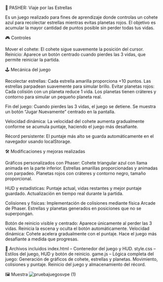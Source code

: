 🚀 PASHER: Viaje por las Estrellas

Es un juego realizado para fines de aprendizaje donde controlas un cohete azul para recolectar estrellas mientras evitas planetas rojos. El objetivo es acumular la mayor cantidad de puntos posible sin perder todas tus vidas.

🎮 Controles

Mover el cohete: El cohete sigue suavemente la posición del cursor.
Reinicio: Aparece un botón centrado cuando pierdes las 3 vidas, que permite reiniciar la partida.

🕹️ Mecánica del juego

Recolectar estrellas:
Cada estrella amarilla proporciona +10 puntos.
Las estrellas parpadean suavemente para simular brillo.
Evitar planetas rojos:
Cada colisión con un planeta reduce 1 vida.
Los planetas tienen cráteres y contorno para simular un pequeño planeta real.

Fin del juego:
Cuando pierdes las 3 vidas, el juego se detiene.
Se muestra un botón “Jugar Nuevamente” centrado en la pantalla.

Velocidad dinámica:
La velocidad del cohete aumenta gradualmente conforme se acumula puntaje, haciendo el juego más desafiante.

Récord persistente:
El puntaje más alto se guarda automáticamente en el navegador usando localStorage.

🛠️ Modificaciones y mejoras realizadas

Gráficos personalizados con Phaser:
Cohete triangular azul con llama animada en la parte inferior.
Estrellas amarillas proporcionadas y animadas con parpadeo.
Planetas rojos con cráteres y contorno negro, tamaño proporcional.

HUD y estadísticas:
Puntaje actual, vidas restantes y mejor puntaje guardado.
Actualización en tiempo real durante la partida.

Colisiones y físicas:
Implementación de colisiones mediante física Arcade de Phaser.
Estrellas y planetas generados en posiciones que no se superpongan.

Botón de reinicio visible y centrado:
Aparece únicamente al perder las 3 vidas.
Reinicia la escena y oculta el botón automáticamente.
Velocidad dinámica:
Cohete acelera gradualmente con el puntaje.
Hace el juego más desafiante a medida que progresas.

📁 Archivos incluidos
index.html – Contenedor del juego y HUD.
style.css – Estilos del juego, HUD y botón de reinicio.
game.js – Lógica completa del juego:
Generación de gráficos de cohete, estrellas y planetas.
Movimiento, colisiones y puntaje.
Reinicio del juego y almacenamiento del récord.

🖼️ Muestra
![pruebajuegosvpe (1)](https://github.com/user-attachments/assets/b8e31291-8e19-42a8-930e-26df3d7051c4)
